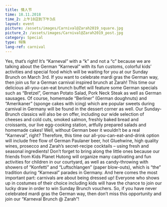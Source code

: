 ```yaml
---
title: 情人节
time: 18.11.2018
time_2: 上午10店到下午3点
layout: event
picture: /assets/images/Carnival@Zarah2019_square.jpg
picture_2: /assets/images/Carnival@Zarah2019_post.jpg
category: Special
type: 特殊
lang-ref: carnival
---
```

Yes, that’s right! It’s “Karneval” with a “k” and not a “c” because we are talking about the German “Karneval” with its fun customs, colorful kids’ activities and special food which will be waiting for you at our Sunday Brunch on March 3rd. If you want to celebrate mardi gras the German way, then join us for a German carnival inspired brunch at Zarah!
This time our delicious all-you-can-eat brunch buffet will feature some German specials such as “Bretzel”, German Potato Salad, Pork Neck Steak as well as German sausages. Of course, homemade “Berliner” (German doughnuts) and “Amerikaner” (sponge cakes with icing) which are popular sweets during carnival in Germany will be found in the dessert corner as well. Our Sunday-Brunch classics will also be on offer, including our wide selection of cheeses and cold cuts, smoked salmon, freshly baked bread and croissants, our live egg-cooking station, artfully prepared salads and homemade cakes!
Well, without German beer it wouldn’t be a real “Karneval”, right? Therefore, this time our all-you-can-eat-and-drink option will include free flow of German Paulaner beer, hot Gluehwine, high quality wines, prosecco and Zarah’s secret-recipe cocktails – using fresh and seasonal ingredients!
Don’t forget to bring along the little ones because our friends from Kids Planet Hutong will organize many captivating and fun activities for children in our courtyard, as well as candy-throwing with showers of “Konfetti” and “Luftschlangen” (paper blow-outs), which is “the” tradition during “Karneval” parades in Germany.
And here comes the most important part: carnivals are about being dressed up! Everyone who shows up in costumes of their choice including kids will have the chance to join our lucky draw in order to win Sunday Brunch vouchers.
So, if you have never celebrated mardi gras the German way, then don’t miss this opportunity and join our “Karneval Brunch @ Zarah”!
